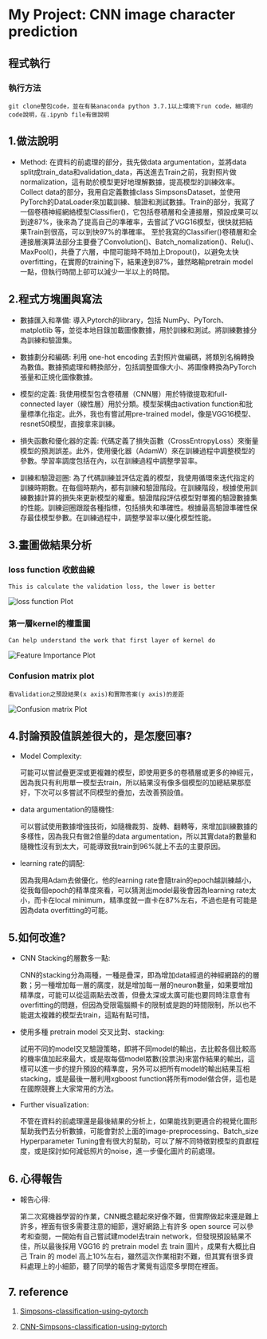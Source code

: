 # My Project: CNN image character prediction

## 程式執行

### 執行方法

    git clone整包code，並在有裝anaconda python 3.7.1以上環境下run code，細項的code說明，在.ipynb file有做說明

## 1.做法說明

- Method:
    在資料的前處理的部分，我先做data argumentation，並將data split成train_data和validation_data，再送進去Train之前，我對照片做normalization，這有助於模型更好地理解數據，提高模型的訓練效率。Collect data的部分，我用自定義數據class SimpsonsDataset，並使用PyTorch的DataLoader來加載訓練、驗證和測試數據。Train的部分，我寫了一個卷積神經網絡模型Classifier()，它包括卷積層和全連接層，預設成果可以到達87%，後來為了提高自己的準確率，去嘗試了VGG16模型，很快就把結果Train到很高，可以到快97%的準確率。
    至於我寫的Classifier()卷積層和全連接層演算法部分主要疊了Convolution()、Batch_nomalization()、Relu()、MaxPool()，共疊了六層，中間可能時不時加上Dropout()，以避免太快overfitting，在實際的training下，結果達到87%，雖然略輸pretrain model一點，但執行時間上卻可以減少一半以上的時間。

## 2.程式方塊圖與寫法

- 數據匯入和準備:
    導入Pytorch的library，包括 NumPy、PyTorch、matplotlib 等，並從本地目錄加載圖像數據，用於訓練和測試。將訓練數據分為訓練和驗證集。

- 數據劃分和編碼:
    利用 one-hot encoding 去對照片做編碼，將類別名稱轉換為數值。數據預處理和轉換部分，包括調整圖像大小、將圖像轉換為PyTorch張量和正規化圖像數據。

- 模型的定義:
    我使用模型包含卷積層（CNN層）用於特徵提取和full-connected layer（線性層）用於分類。模型架構由activation function和批量標準化指定。此外，我也有嘗試用pre-trained model，像是VGG16模型、resnet50模型，直接拿來訓練。

- 損失函數和優化器的定義:
    代碼定義了損失函數（CrossEntropyLoss）來衡量模型的預測誤差。此外，使用優化器（AdamW）來在訓練過程中調整模型的參數。學習率調度包括在內，以在訓練過程中調整學習率。

- 訓練和驗證迴圈:
    為了代碼訓練並評估定義的模型，我使用循環來迭代指定的訓練時期數。在每個時期內，都有訓練和驗證階段。在訓練階段，根據使用訓練數據計算的損失來更新模型的權重。驗證階段評估模型對單獨的驗證數據集的性能。訓練迴圈跟蹤各種指標，包括損失和準確性。根據最高驗證準確性保存最佳模型參數。在訓練過程中，調整學習率以優化模型性能。

## 3.畫圖做結果分析

### loss function 收斂曲線

    This is calculate the validation loss, the lower is better
![loss function Plot](./predicted_picture/validation_loss.png)

### 第一層kernel的權重圖

    Can help understand the work that first layer of kernel do
![Feature Importance Plot](./predicted_picture/first_layer_kernel.png)

### Confusion matrix plot

    看Validation之預設結果(x axis)和實際答案(y axis)的差距
![Confusion matrix Plot](./predicted_picture/confusion_matrix.png)

## 4.討論預設值誤差很大的，是怎麼回事?

- Model Complexity:

    可能可以嘗試疊更深或更複雜的模型，即使用更多的卷積層或更多的神經元，因為我只有利用單一模型去train，所以結果沒有像多個模型的加總結果那麼好，下次可以多嘗試不同模型的疊加，去改善預設值。

- data argumentation的隨機性:

    可以嘗試使用數據增強技術，如隨機裁剪、旋轉、翻轉等，來增加訓練數據的多樣性，因為我只有做2倍量的data argumentation，所以其實data的數量和隨機性沒有到太大，可能導致我train到96%就上不去的主要原因。

- learning rate的調配:

    因為我用Adam去做優化，他的learning rate會隨train的epoch越訓練越小，從我每個epoch的精準度來看，可以猜測出model最後會因為learning rate太小，而卡在local minimum，精準度就一直卡在87%左右，不過也是有可能是因為data overfitting的可能。

## 5.如何改進?

- CNN Stacking的層數多一點:

    CNN的stacking分為兩種，一種是疊深，即為增加data經過的神經網路的的層數；另一種增加每一層的廣度，就是增加每一層的neuron數量，如果要增加精準度，可能可以從這兩點去改善，但疊太深或太廣可能也要同時注意會有overfitting的問題，但因為受限電腦顯卡的限制或是跑的時間限制，所以也不能選太複雜的模型去train，這點有點可惜。

- 使用多種 pretrain model 交叉比對、stacking:

    試用不同的model交叉驗證策略，即將不同model的輸出，去比較各個比較高的機率值加起來最大，或是取每個model眾數(投票決)來當作結果的輸出，這樣可以進一步的提升預設的精準度，另外可以把所有model的輸出結果互相stacking，或是最後一層利用xgboost function將所有model做合併，這也是在國際競賽上大家常用的方法。

- Further visualization:

    不管在資料的前處理還是最後結果的分析上，如果能找到更適合的視覺化圖形幫助我們去分析數據，可能會對於上面的image-preprocessing、Batch_size Hyperparameter Tuning會有很大的幫助，可以了解不同特徵對模型的貢獻程度，或是探討如何減低照片的noise，進一步優化圖片的前處理。

## 6. 心得報告

- 報告心得:

    第二次寫機器學習的作業，CNN概念聽起來好像不難，但實際做起來還是難上許多，裡面有很多需要注意的細節，還好網路上有許多 open source 可以參考和查閱，一開始有自己嘗試建model去train network，但發現預設結果不佳，所以最後採用 VGG16 的 pretrain model 去 train 圖片，成果有大概比自己 Train 的 model 高上10%左右，雖然這次作業相對不難，但其實有很多資料處理上的小細節，聽了同學的報告才驚覺有這麼多學問在裡面。

## 7. reference

1. [Simpsons-classification-using-pytorch](https://www.kaggle.com/code/extremesarova/simpsons-classification-using-pytorch-guidelines/notebook)

2. [CNN-Simpsons-classification-using-pytorch](https://www.kaggle.com/code/tiagofsgoncalves/deep-neural-networks-image-classification-simpsons)

<!-- You can preview the rendered Markdown by pressing `Ctrl + Shift + V` in VSCode.
Adam optimizer: learning rate can change (decade step)
 -->
